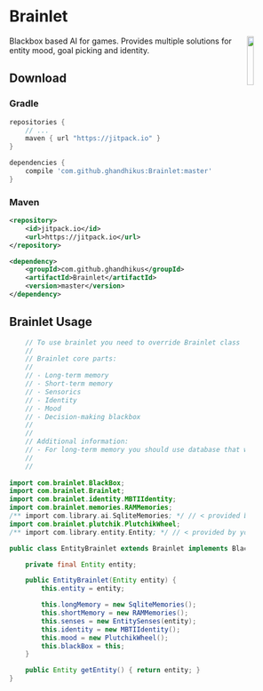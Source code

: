 # Brainlet

<img src="https://i.imgur.com/szd80IM.png" width="15%" height="15%" align="right"/>

Blackbox based AI for games. Provides multiple solutions for entity mood, goal picking and identity.

## Download


### Gradle
```gradle
repositories {
    // ...
    maven { url "https://jitpack.io" }
}

dependencies {
    compile 'com.github.ghandhikus:Brainlet:master'
}
```

### Maven
```xml
<repository>
    <id>jitpack.io</id>
    <url>https://jitpack.io</url>
</repository>

<dependency>
    <groupId>com.github.ghandhikus</groupId>
    <artifactId>Brainlet</artifactId>
    <version>master</version>
</dependency>
```

## Brainlet Usage
```java
    // To use brainlet you need to override Brainlet class
    // 
    // Brainlet core parts:
    // 
    // - Long-term memory
    // - Short-term memory
    // - Sensorics
    // - Identity
    // - Mood
    // - Decision-making blackbox
    // 
    //
    // Additional information:
    // - For long-term memory you should use database that won't use RAM to avoid hauling megabytes of data.
    // 
    // 
    
import com.brainlet.BlackBox;
import com.brainlet.Brainlet;
import com.brainlet.identity.MBTIIdentity;
import com.brainlet.memories.RAMMemories;
/** import com.library.ai.SqliteMemories; */ // < provided by you
import com.brainlet.plutchik.PlutchikWheel;
/** import com.library.entity.Entity; */ // < provided by you

public class EntityBrainlet extends Brainlet implements BlackBox {

    private final Entity entity;

    public EntityBrainlet(Entity entity) {
        this.entity = entity;

        this.longMemory = new SqliteMemories();
        this.shortMemory = new RAMMemories();
        this.senses = new EntitySenses(entity);
        this.identity = new MBTIIdentity();
        this.mood = new PlutchikWheel();
        this.blackBox = this;
    }

    public Entity getEntity() { return entity; }
}

```
